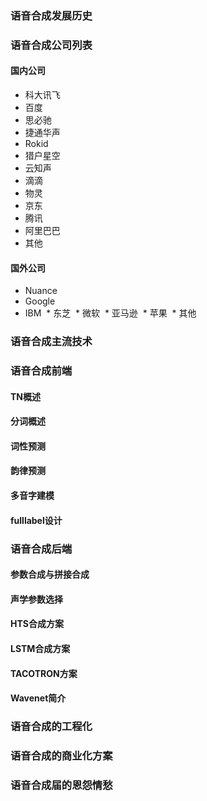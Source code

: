 ### 语音合成发展历史
### 语音合成公司列表
#### 国内公司
  * 科大讯飞
  * 百度
  * 思必驰
  * 捷通华声
  * Rokid
  * 猎户星空
  * 云知声
  * 滴滴
  * 物灵
  * 京东
  * 腾讯
  * 阿里巴巴
  * 其他
#### 国外公司
  * Nuance
  * Google
  * IBM
  * 东芝
  * 微软
  * 亚马逊
  * 苹果
  * 其他
### 语音合成主流技术
### 语音合成前端
#### TN概述
#### 分词概述
#### 词性预测
#### 韵律预测
#### 多音字建模
#### fulllabel设计
### 语音合成后端
#### 参数合成与拼接合成
#### 声学参数选择
#### HTS合成方案
#### LSTM合成方案
#### TACOTRON方案
#### Wavenet简介
### 语音合成的工程化
### 语音合成的商业化方案
### 语音合成届的恩怨情愁

